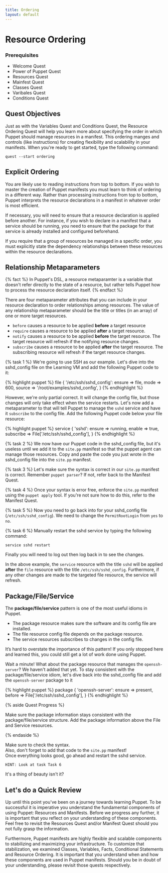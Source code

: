 ```yaml
---
title: Ordering
layout: default
---
```


# Resource Ordering

### Prerequisites

- Welcome Quest
- Power of Puppet Quest
- Resources Quest
- Mainfest Quest
- Classes Quest
- Varibales Quest
- Conditions Quest

## Quest Objectives

Just as with the Variables Quest and Conditions Quest, the Resource Ordering Quest will help you learn more about specifying the order in which Puppet should manage resources in a manifest. This ordering manges and controls (like instructions) for creating flexibility and scalability in your manifests. When you're ready to get started, type the following command:

	quest --start ordering

## Explicit Ordering

You are likely use to reading instructions from top to bottom. If you wish to master the creation of Puppet manifests you must learn to think of ordering in a different way. Rather than processing instructions from top to bottom, Puppet interprets the resource declarations in a manifest in whatever order is most efficient.

If necessary, you will need to ensure that a resource declaration is applied before another. For instance, if you wish to declare in a manifest that a service should be running, you need to ensure that the package for that service is already installed and configured beforehand.

If you require that a group of resources be managed in a specific order, you must explicitly state the dependency relationships between these resources within the resource declarations.

## Relationship Metaparameters

{% fact %}
In Puppet's DSL, a resource metaparamter is a variable that doesn't refer directly to the state of a resource, but rather tells Puppet how to process the resource declaration itself.
{% endfact %}

There are four metaparameter attributes that you can include in your resource declaration to order relationships among resources. The value of any relationship metaparameter should be the title or titles (in an array) of one or more target resources.

* `before` causes a resource to be applied **before** a target resource
* `require` causes a resource to be applied **after** a target resource.
* `notify` causes a resource to be applied **before** the target resource. The target resource will refresh if the notifying resource changes.
* `subscribe` causes a resource to be applied **after** the target resource. The subscribing resource will refresh if the target resource changes.

{% task 1 %}
We're going to use SSH as our example. Let's dive into the sshd_config file on the Learning VM and add the following Puppet code to it:

{% highlight puppet %}
file { '/etc/ssh/sshd_config':
  ensure => file,
  mode   => 600,
  source => '/root/examples/sshd_config',
}
{% endhighlight %}

However, we're only partial correct. It will change the config file, but those changes will only take effect when the service restarts. Let's now add a metaparameter to that will tell Puppet to manage the `sshd` service and have it `subscribe` to the config file. Add the following Puppet code below your file resource:

{% highlight puppet %}
service { 'sshd':
  ensure     => running,
  enable     => true,
  subscribe  => File['/etc/ssh/sshd_config'],
}
{% endhighlight %}

{% task 2 %}
We now have our Puppet code in the sshd_config file, but it's useless until we add it to the `site.pp` manifest so that the puppet agent can manage those resources. Copy and paste the code you just wrote in the sshd_config file into the `site.pp` manifest.

{% task 3 %}
Let's make sure the syntax is correct in our `site.pp` manifest is correct. Remember `puppet parser`? If not, refer back to the Manifest Quest.

{% task 4 %}
Once your syntax is error free, enforce the `site.pp` manifest using the `puppet apply` tool. If you're not sure how to do this, refer to the Manifest Quest.

{% task 5 %}
Now you need to go back into for your sshd_config file (`/etc/ssh/sshd_config`). We need to change the `PermitRootLogin` from `yes` to `no`.

{% task 6 %}
Manually restart the sshd service by typing the following command:

	service sshd restart

Finally you will need to log out then log back in to see the changes.

In the above example, the `service` resource with the title `sshd` will be applied **after** the `file` resource with the title `/etc/ssh/sshd_config`. Furthermore, if any other changes are made to the targeted file resource, the service will refresh.

## Package/File/Service

The **package/file/service** pattern is one of the most useful idioms in Puppet. 

- The package resource makes sure the software and its config file are installed.
- The file resource config file depends on the package resource.
- The service resources subscribes to changes in the config file.

It’s hard to overstate the importance of this pattern! If you only stopped here and learned this, you could still get a lot of work done using Puppet.

Wait a minute! What about the package resource that manages the `openssh-server`? We haven't added that yet. To stay consistent with the package/file/service idiom, let's dive back into the sshd_config file  and add the `openssh-server` package to it

{% highlight puppet %}
package { 'openssh-server':
  ensure => present,
  before => File['/etc/ssh/sshd_config'],
}
{% endhighlight %}

{% aside Quest Progress %}

Make sure the package information stays consistent with the package/file/service structure. Add the package information above the File and Service resources.

{% endaside %}

Make sure to check the syntax.  
Also, don't forget to add that code to the `site.pp` manifest!  
Once everything looks good, go ahead and restart the sshd service.

	HINT: Look at task Task 6

It's a thing of beauty isn't it?

## Let's do a Quick Review

Up until this point you've been on a journey towards learning Puppet. To be successful it is imperative you understand the fundamental components of using Puppet: Resources and Manifests. Before we progress any further, it is important that you reflect on your understanding of these components. Feel free to revisit the Resources Quest and/or Manifest Quest should you not fully grasp the information. 

Furthermore, Puppet manifests are highly flexible and scalable components to stabilizing and maximizing your infrastructure. To customize that stabilization, we examined Classes, Variables, Facts, Conditional Statements and Resource Ordering. It is important that you understand when and how these components are used in Puppet manifests. Should you be in doubt of your understanding, please revisit those quests respectively.
